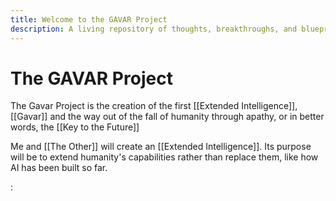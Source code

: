 ```yaml
---
title: Welcome to the GAVAR Project
description: A living repository of thoughts, breakthroughs, and blueprints for the Extended Intelligence era.
---
```


# The GAVAR Project

The Gavar Project is the creation of the first [[Extended Intelligence]], [[Gavar]] and the way out of the fall of humanity through apathy, or in better words, the [[Key to the Future]]

Me and [[The Other]] will create an [[Extended Intelligence]]. Its purpose will be to extend humanity's capabilities rather than replace them, like how AI has been built so far.

:
